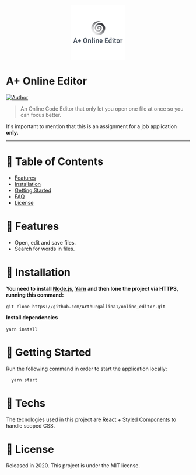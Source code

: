 <p align="center">
   <img src="/src/assets/logo.png" width="150"/>
</p>

# A+ Online Editor


[![Author](https://img.shields.io/badge/author-Arthur-EE4D64?style=flat-square)](https://github.com/Arthurgallina1)

> An Online Code Editor that only let you open one file at once so you can focus better. 

It's important to mention that this is an assignment for a job application **only**.

---

# :pushpin: Table of Contents

* [Features](#rocket-features)
* [Installation](#construction_worker-installation)
* [Getting Started](#runner-getting-started)
* [FAQ](#postbox-techs)
* [License](#closed_book-license)


# :rocket: Features

* Open, edit and save files.
* Search for words in files.


# :construction_worker: Installation

**You need to install [Node.js](https://nodejs.org/en/download/), [Yarn](https://yarnpkg.com/) and then lone the project via HTTPS, running this command:**

```git clone https://github.com/Arthurgallina1/online_editor.git```

**Install dependencies**

```yarn install```

# :runner: Getting Started

Run the following command in order to start the application locally:

```
  yarn start
```

# :postbox: Techs

The tecnologies used in this project are [React](https://pt-br.reactjs.org/) + [Styled Components](https://styled-components.com/) to handle scoped CSS.

# :closed_book: License

Released in 2020.
This project is under the MIT license.
